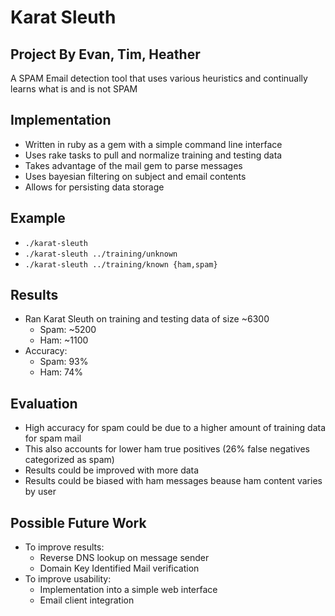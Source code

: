 # Karat Sleuth
## Project By Evan, Tim, Heather


A SPAM Email detection tool that uses various heuristics and continually learns
what is and is not SPAM


## Implementation

 * Written in ruby as a gem with a simple command line interface
 * Uses rake tasks to pull and normalize training and testing data
 * Takes advantage of the mail gem to parse messages
 * Uses bayesian filtering on subject and email contents
 * Allows for persisting data storage


## Example

 * `./karat-sleuth`
 * `./karat-sleuth ../training/unknown`
 * `./karat-sleuth ../training/known {ham,spam}`


## Results

 * Ran Karat Sleuth on training and testing data of size ~6300
   * Spam: ~5200
   * Ham:  ~1100
 * Accuracy:
   * Spam: 93%
   * Ham:  74%


## Evaluation

 * High accuracy for spam could be due to a higher amount of training data for
 spam mail
 * This also accounts for lower ham true positives (26% false negatives categorized as spam)
 * Results could be improved with more data
 * Results could be biased with ham messages beause ham content varies by user


## Possible Future Work

 * To improve results:
   * Reverse DNS lookup on message sender
   * Domain Key Identified Mail verification
 * To improve usability:
   * Implementation into a simple web interface
   * Email client integration
